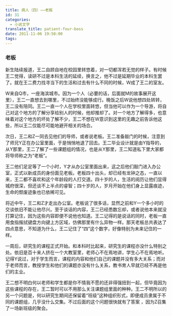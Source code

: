 ```yaml
---
title: 病人（四）——老板
id: 31
categories:
  - 小说文字
translate_title: patient-four-boss
date: 2011-11-06 19:50:00
tags:
---
```


### 老板

新生陆续报道，王二自顾自地在校园里转悠着，对一切都浑若无觉的样子。有时候王二觉得，读研不过是本科生活的延续，换言之，他不过是延期毕业的本科生罢了。就在王二费力找寻当下的生活和过去有什么不同的时候，W成了王二的室友。

W来自Q市，一座海滨城市。因为一个人（必要的话，后面就M的故事展开这里），王二一直想去到哪里，不过始终没能够成行。晚饭之后W说他想四处转转，王二没有陪同。王二一直一个人在学校里面转悠，但当他可以作为一个导游，将自己对这个地方的了解分享给别人的时候，他却推却了。对一个地方了解得多，也意味着对这个地方的坏处了解不少，王二不想在W意识到这里的无趣之前告诉他这些，所以王二仅能尽可能地避开相关的场合。

次日，王二和Z一同去见他们的导师，或者说老板。王二准备敲门的时候，注意到了师兄Y正在办公室里面，于是悄悄地退了回去。王二毕业设计就是由Y指导的，从Y那里，王二了解了一些课题组的情况，也是从Y那里，王二知道私下里大家都将导师称之为“老板”。

王二他们足足等了一个小时，Y才从办公室里面出来，这之后他们敲门进入办公室，正式以新成员的身份面见老板。老板四十出头，却已经有龙钟之态，一直以来，王二都不喜欢和这个年龄段的人打交道。四十岁的人，生活的阅历让他们显得城府很深，但还谈不上半点的睿智；四十岁的人，岁月开始在他们身上显露痕迹，生命的颓废迹象也已依稀可见。

将近中午，王二和Z才走出办公室。老板说了很多话，显然之前和Y一个多小时的交谈依旧不能让他尽兴。至于谈话的内容，王二已经悉数忘却，或者说他本来就没打算记住，因为这些内容即便不说他也知道。王二记得的是说话的同时，老板一直用食指揩拭键盘方向键上方区域，仿佛那里有什么异物一样。那天老板总共表达了四点意思，不知道为什么，王二记住了“四”这个数字，好像特别为未来记住的一样。

一周后，研究生的课程正式开始。和本科时比起来，研究生的课程亦没什么特别之处。依旧是百十来人挤在一个大教室里，老师心不在焉地讲，学生心不在焉地听。记得Y说过，对于学生而言，课程的内容和他们自己的课题并没有多大关系；而对于老师而言，教授学生和他们的课题亦没有什么关系，教书育人早就已经不再是他们的主业。

王二想不明白何以老师和学生都是你不情我不愿的还非得强扭到一起，但毕竟因为这些课程的存在，王二暂时可以不用那么关注课题组里面的种种。王二不明所以的另一个问题是，何以研究生期间还保留着“班级”这种组织形式，即便成员隶属于不同的课题组，几乎没什么交集。不过后面的这个问题很快就有了答案 ，因为Z召集了一场新班级的聚会。